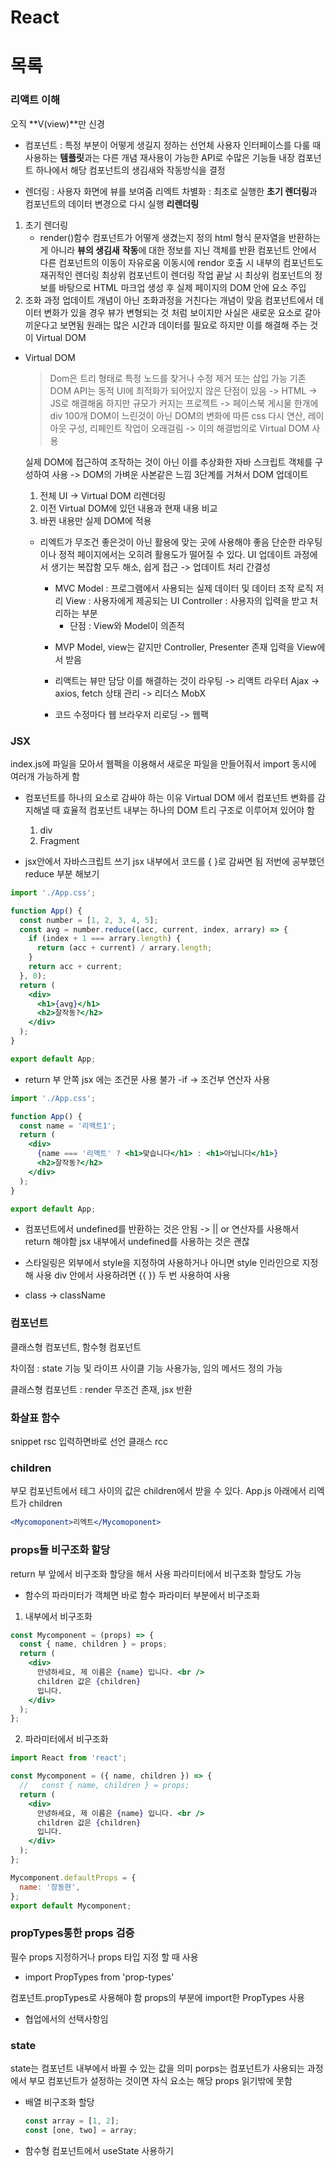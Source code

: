 # React

# 목록

### 리액트 이해

오직 **V(view)**만 신경

- 컴포넌트 : 특정 부분이 어떻게 생길지 정하는 선언체
  사용자 인터페이스를 다룰 때 사용하는 **템플릿**과는 다른 개념
  재사용이 가능한 API로 수많은 기능들 내장
  컴포넌트 하나에서 해당 컴포넌트의 생김새와 작동방식을 결정

- 렌더링 : 사용자 화면에 뷰를 보여줌
  리엑트 차별화 : 최초로 실행한 **초기 렌더링**과 컴포넌트의 데이터 변경으로 다시 실행 **리렌더링**

1. 초기 렌더링
   - render()함수
     컴포넌트가 어떻게 생겼는지 정의
     html 형식 문자열을 반환하는게 아니라 **뷰의 생김새** **작동**에 대한 정보를 지닌 객체를 반환
     컴포넌트 안에서 다른 컴포넌트의 이동이 자유로움
     이동시에 rendor 호출 시 내부의 컴포넌트도 재귀적인 렌더링
     최상위 컴포넌트이 렌더링 작업 끝날 시 최상위 컴포넌트의 정보를 바탕으로 HTML 마크업 생성 후 실제 페이지의 DOM 안에 요소 주입
2. 조화 과정
   업데이트 개념이 아닌 조화과정을 거친다는 개념이 맞음
   컴포넌트에서 데이터 변화가 있을 경우 뷰가 변형되는 것 처럼 보이지만 사실은 새로운 요소로 갈아끼운다고 보면됨
   원래는 많은 시간과 데이터를 필요로 하지만 이를 해결해 주는 것이 Virtual DOM

- Virtual DOM

  > Dom은 트리 형태로 특정 노드를 찾거나 수정 제거 또는 삽입 가능
  > 기존 DOM API는 동적 UI에 최적화가 되어있지 않은 단점이 있음 -> HTML -> JS로 해결해옴
  > 하지만 규모가 커지는 프로젝트 -> 페이스북 게시물 한개에 div 100개
  > DOM이 느린것이 아닌 DOM의 변화에 따른 css 다시 연산, 레이아웃 구성, 리페인트 작업이 오래걸림
  > -> 이의 해결법의로 Virtual DOM 사용

  실제 DOM에 접근하여 조작하는 것이 아닌 이를 추상화한 자바 스크립트 객체를 구성하여 사용 -> DOM의 가벼운 사본같은 느낌
  3단계를 거쳐서 DOM 업데이트

  1. 전체 UI -> Virtual DOM 리렌더링
  2. 이전 Virtual DOM에 있던 내용과 현재 내용 비교
  3. 바뀐 내용만 실제 DOM에 적용

  - 리엑트가 무조건 좋은것이 아닌 활용에 맞는 곳에 사용해야 좋음
    단순한 라우팅이나 정적 페이지에서는 오히려 활용도가 떨어질 수 있다.
    UI 업데이트 과정에서 생기는 복잡함 모두 해소, 쉽게 접근 -> 업데이트 처리 간결성

    - MVC
      Model : 프로그램에서 사용되는 실제 데이터 및 데이터 조작 로직 저리
      View : 사용자에게 제공되는 UI
      Controller : 사용자의 입력을 받고 처리하는 부분
      - 단점 : View와 Model이 의존적

    * MVP
      Model, view는 같지만 Controller, Presenter 존재
      입력을 View에서 받음
    * 리액트는 뷰만 담당
      이를 해결하는 것이 라우팅 -> 리액트 라우터
      Ajax -> axios, fetch
      상태 관리 -> 리더스 MobX

    * 코드 수정마다 웹 브라우저 리로딩 -> 웹팩

### JSX

index.js에 파일을 모아서 웹펙을 이용해서 새로운 파일을 만들어줘서 import 동시에 여러개 가능하게 함

- 컴포넌트를 하나의 요소로 감싸야 하는 이유
  Virtual DOM 에서 컴포넌트 변화를 감지해낼 때 효율적
  컴포넌트 내부는 하나의 DOM 트리 구조로 이루어져 있어야 함

  1. div
  2. Fragment

- jsx안에서 자바스크립트 쓰기
  jsx 내부에서 코드를 { }로 감싸면 됨
  저번에 공부했던 reduce 부분 해보기

```jsx
import './App.css';

function App() {
  const number = [1, 2, 3, 4, 5];
  const avg = number.reduce((acc, current, index, arrary) => {
    if (index + 1 === arrary.length) {
      return (acc + current) / arrary.length;
    }
    return acc + current;
  }, 0);
  return (
    <div>
      <h1>{avg}</h1>
      <h2>잘작동?</h2>
    </div>
  );
}

export default App;
```

- return 부 안쪽 jsx 에는 조건문 사용 불가 -if -> 조건부 연산자 사용

```jsx
import './App.css';

function App() {
  const name = '리액트1';
  return (
    <div>
      {name === '리액트' ? <h1>맞습니다</h1> : <h1>아닙니다</h1>}
      <h2>잘작동?</h2>
    </div>
  );
}

export default App;
```

- 컴포넌트에서 undefined를 반환하는 것은 안됨 -> || or 연산자를 사용해서 return 해야함
  jsx 내부에서 undefined를 사용하는 것은 괜찮

- 스타일링은 외부에서 style을 지정하여 사용하거나 아니면 style 인라인으로 지정해 사용
  div 안에서 사용하려면 {{ }} 두 번 사용하여 사용

- class -> className

### 컴포넌트

클래스형 컴포넌트, 함수형 컴포넌트

차이점 : state 기능 및 라이프 사이클 기능 사용가능, 임의 메서드 정의 가능

클래스형 컴포넌트 : render 무조건 존재, jsx 반환

### 화살표 함수

snippet rsc 입력하면바로 선언 클래스 rcc

### children

부모 컴포넌트에서 테그 사이의 값은 children에서 받을 수 있다.
App.js
아래에서 리엑트가 children

```jsx
<Mycomoponent>리엑트</Mycomoponent>
```

### props들 비구조화 할당

return 부 앞에서 비구조화 할당을 해서 사용
파라미터에서 비구조화 할당도 가능

- 함수의 파라미터가 객체면 바로 함수 파라미터 부분에서 비구조화

1. 내부에서 비구조화

```jsx
const Mycomponent = (props) => {
  const { name, children } = props;
  return (
    <div>
      안녕하세요, 제 이름은 {name} 입니다. <br />
      children 값은 {children}
      입니다.
    </div>
  );
};
```

2. 파라미터에서 비구조화

```jsx
import React from 'react';

const Mycomponent = ({ name, children }) => {
  //   const { name, children } = props;
  return (
    <div>
      안녕하세요, 제 이름은 {name} 입니다. <br />
      children 값은 {children}
      입니다.
    </div>
  );
};

Mycomponent.defaultProps = {
  name: '장동현',
};
export default Mycomponent;
```

### propTypes통한 props 검증

필수 props 지정하거나 props 타입 지정 할 때 사용

- import PropTypes from 'prop-types'

컴포넌트.propTypes로 사용해야 함
props의 부분에 import한 PropTypes 사용

- 협업에서의 선택사항임

### state

state는 컴포넌트 내부에서 바뀔 수 있는 값을 의미
porps는 컴포넌트가 사용되는 과정에서 부모 컴포넌트가 설정하는 것이면 자식 요소는 해당 props 읽기밖에 못함

- 배열 비구조화 할당

  ```jsx
  const array = [1, 2];
  const [one, two] = array;
  ```

- 함수형 컴포넌트에서 useState 사용하기
